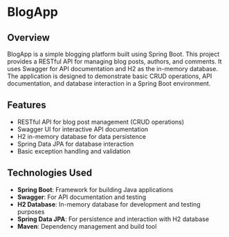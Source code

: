 # BlogApp

## Overview

BlogApp is a simple blogging platform built using Spring Boot. This project provides a RESTful API for managing blog posts, authors, and comments.
It uses Swagger for API documentation and H2 as the in-memory database. The application is designed to demonstrate basic CRUD operations, API documentation, 
and database interaction in a Spring Boot environment.

## Features

- RESTful API for blog post management (CRUD operations)
- Swagger UI for interactive API documentation
- H2 in-memory database for data persistence
- Spring Data JPA for database interaction
- Basic exception handling and validation

## Technologies Used

- **Spring Boot**: Framework for building Java applications
- **Swagger**: For API documentation and testing
- **H2 Database**: In-memory database for development and testing purposes
- **Spring Data JPA**: For persistence and interaction with H2 database
- **Maven**: Dependency management and build tool
